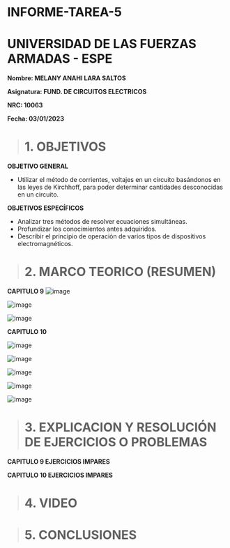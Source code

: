 # INFORME-TAREA-5

# UNIVERSIDAD DE LAS FUERZAS ARMADAS - ESPE
**Nombre: MELANY ANAHI LARA SALTOS**

**Asignatura: FUND. DE CIRCUITOS ELECTRICOS**

**NRC: 10063** 

**Fecha: 03/01/2023**

># 1. OBJETIVOS 
**OBJETIVO GENERAL**
* Utilizar el método de corrientes, voltajes en un circuito basándonos en las leyes de Kirchhoff, para poder determinar cantidades desconocidas en un circuito.  

**OBJETIVOS ESPECÍFICOS**

* Analizar tres métodos de resolver ecuaciones simultáneas. 
* Profundizar los conocimientos antes adquiridos.
* Describir el principio de operación de varios tipos de dispositivos electromagnéticos.

># 2. MARCO TEORICO (RESUMEN)

**CAPITULO 9**
![image](https://user-images.githubusercontent.com/105020538/210302224-636d01e4-8b7a-41a3-a3a9-cd2a06bd8280.png)

![image](https://user-images.githubusercontent.com/105020538/210302253-741a6b51-5577-4531-a6d1-e57597edd579.png)

![image](https://user-images.githubusercontent.com/105020538/210302261-87819528-4a41-43be-bc7a-0664cc530365.png)

**CAPITULO 10**

![image](https://user-images.githubusercontent.com/105020538/210302286-6625bc0b-9a00-4c53-bb50-7a7778d510fd.png)

![image](https://user-images.githubusercontent.com/105020538/210302306-d08172e3-d8f8-4e15-be4a-4c74f6a8e3b6.png)

![image](https://user-images.githubusercontent.com/105020538/210302328-6b8a8f43-43d4-4768-aff3-1607c4754654.png)

![image](https://user-images.githubusercontent.com/105020538/210302340-b722aefa-4554-4935-b6c3-60190e2a87aa.png)

![image](https://user-images.githubusercontent.com/105020538/210302355-4bd07df2-bb0a-4ef9-81a5-77adf35e31c2.png)

># 3. EXPLICACION Y RESOLUCIÓN DE EJERCICIOS O PROBLEMAS

**CAPITULO 9 EJERCICIOS IMPARES**

**CAPITULO 10 EJERCICIOS IMPARES** 


># 4. VIDEO

># 5. CONCLUSIONES
